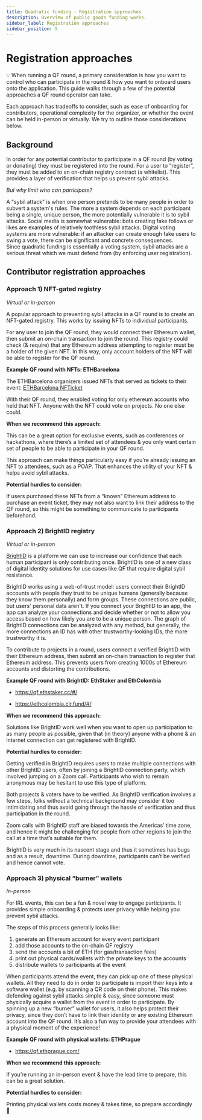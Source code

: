 ```yaml
---
title: Quadratic funding - Registration approaches
description: Overview of public goods funding works.
sidebar_label: Registration approaches
sidebar_position: 5
---
```


# Registration approaches

💡 When running a QF round, a primary consideration is how you want to control who can participate in the round & how you want to onboard users onto the application. This guide walks through a few of the potential approaches a QF round operator can take.

Each approach has tradeoffs to consider, such as ease of onboarding for contributors, operational complexity for the organizer, or whether the event can be held in-person or virtually. We try to outline those considerations below.

## Background

In order for any potential contributor to participate in a QF round (by voting or donating) they must be registered into the round. For a user to “register”, they must be added to an on-chain registry contract (a whitelist). This provides a layer of verification that helps us prevent sybil attacks.

_But why limit who can participate?_

A "sybil attack" is when one person pretends to be many people in order to subvert a system's rules. The more a system depends on each participant being a single, unique person, the more potentially vulnerable it is to sybil attacks. Social media is somewhat vulnerable: bots creating fake follows or likes are examples of relatively toothless sybil attacks. Digital voting systems are more vulnerable: if an attacker can create enough fake users to swing a vote, there can be significant and concrete consequences. Since quadratic funding is essentially a voting system, sybil attacks are a serious threat which we must defend from (by enforcing user registration).

## Contributor registration approaches

### Approach 1) NFT-gated registry

_Virtual or in-person_

A popular approach to preventing sybil attacks in a QF round is to create an NFT-gated registry. This works by issuing NFTs to individual participants.

For any user to join the QF round, they would connect their Ethereum wallet, then submit an on-chain transaction to join the round. This registry could check (& require) that any Ethereum address attempting to register must be a holder of the given NFT. In this way, only account holders of the NFT will be able to register for the QF round.

**Example QF round with NFTs: ETHBarcelona**

The ETHBarcelona organizers issued NFTs that served as tickets to their event: [ETHBarcelona NFTicket](https://doingud.com/creation/0xe570d586fbeb0dc23c46bfcf047ec3e46e88e5a700000000001c)

With their QF round, they enabled voting for only ethereum accounts who held that NFT. Anyone with the [](https://doingud.com/creation/0xe570d586fbeb0dc23c46bfcf047ec3e46e88e5a700000000001c)NFT could vote on projects. No one else could.

**When we recommend this approach:**

This can be a great option for exclusive events, such as conferences or hackathons, where there’s a limited set of attendees & you only want certain set of people to be able to participate in your QF round.

This approach can make things particularly easy if you’re already issuing an NFT to attendees, such as a POAP. That enhances the utility of your NFT & helps avoid sybil attacks.

**Potential hurdles to consider:**

If users purchased these NFTs from a “known” Ethereum address to purchase an event ticket, they may not also want to link their address to the QF round, so this might be something to communicate to participants beforehand.

### Approach 2) BrightID registry

_Virtual or in-person_

[BrightID](https://www.brightid.org/) is a platform we can use to increase our confidence that each human participant is only contributing once. BrightID is one of a new class of digital identity solutions for use cases like QF that require digital sybil resistance.

BrightID works using a web-of-trust model: users connect their BrightID accounts with people they trust to be unique humans (generally because they know them personally) and form groups. These connections are public, but users' personal data aren't. If you connect your BrightID to an app, the app can analyze your connections and decide whether or not to allow you access based on how likely you are to be a unique person. The graph of BrightID connections can be analyzed with any method, but generally, the more connections an ID has with other trustworthy-looking IDs, the more trustworthy it is.

To contribute to projects in a round, users connect a verified BrightID with their Ethereum address, then submit an on-chain transaction to register that Ethereum address. This prevents users from creating 1000s of Ethereum accounts and distorting the contributions.

**Example QF round with BrightID: EthStaker and EthColombia**

- https://qf.ethstaker.cc/#/

- https://ethcolombia.clr.fund/#/

**When we recommend this approach:**

Solutions like BrightID work well when you want to open up participation to as many people as possible, given that (in theory) anyone with a phone & an internet connection can get registered with BrightID.

**Potential hurdles to consider:**

Getting verified in BrightID requires users to make multiple connections with other BrightID users, often by joining a BrightID connection party, which involved jumping on a Zoom call. Participants who wish to remain anonymous may be hesitant to use this type of platform.

Both projects & voters have to be verified. As BrightID verification involves a few steps, folks without a technical background may consider it too intimidating and thus avoid going through the hassle of verification and thus participation in the round.

Zoom calls with BrightID staff are biased towards the Americas’ time zone, and hence it might be challenging for people from other regions to join the call at a time that’s suitable for them.

BrightID is very much in its nascent stage and thus it sometimes has bugs and as a result, downtime. During downtime, participants can’t be verified and hence cannot vote.

### Approach 3) physical “burner” wallets

_In-person_

For IRL events, this can be a fun & novel way to engage participants. It provides simple onboarding & protects user privacy while helping you prevent sybil attacks.

The steps of this process generally looks like:

1. generate an Ethereum account for every event participant
2. add those accounts to the on-chain QF registry
3. send the accounts a bit of ETH (for gas/transaction fees)
4. print out physical cards/wallets with the private keys to the accounts
5. distribute wallets to participants at the event

When participants attend the event, they can pick up one of these physical wallets. All they need to do in order to participate is import their keys into a software wallet (e.g. by scanning a QR code on their phone). This makes defending against sybil attacks simple & easy, since someone must physically acquire a wallet from the event in order to participate. By spinning up a new “burner” wallet for users, it also helps protect their privacy, since they don’t have to link their identity or any existing Ethereum account into the QF round. It’s also a fun way to provide your attendees with a physical moment of the experience!

**Example QF round with physical wallets: ETHPrague**

- https://qf.ethprague.com/

**When we recommend this approach:**

If you’re running an in-person event & have the lead time to prepare, this can be a great solution.

**Potential hurdles to consider:**

Printing physical wallets costs money & takes time, so prepare accordingly 🙂
